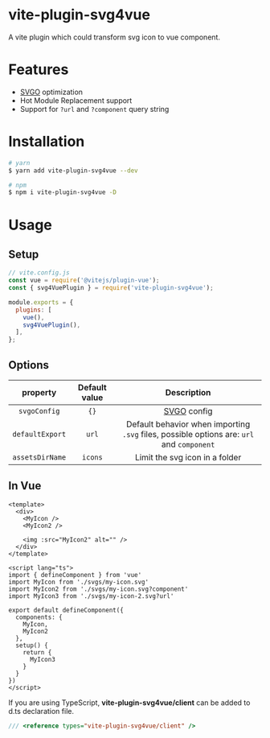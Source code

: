 # vite-plugin-svg4vue

A vite plugin which could transform svg icon to vue component.

# Features

- [SVGO](https://github.com/svg/svgo) optimization
- Hot Module Replacement support
- Support for `?url` and `?component` query string

# Installation

```bash
# yarn
$ yarn add vite-plugin-svg4vue --dev

# npm
$ npm i vite-plugin-svg4vue -D
```

# Usage
## Setup

```js
// vite.config.js
const vue = require('@vitejs/plugin-vue');
const { svg4VuePlugin } = require('vite-plugin-svg4vue');

module.exports = {
  plugins: [
    vue(),
    svg4VuePlugin(),
  ],
};
```

## Options

| property | Default value | Description |
| :---: | :---: | :---: |
| `svgoConfig` | `{}` | [SVGO](https://github.com/svg/svgo) config |
| `defaultExport` | `url` | Default behavior when importing `.svg` files, possible options are: `url` and `component` |
| `assetsDirName` | `icons` | Limit the svg icon in a folder |


## In Vue

```vue
<template>
  <div>
    <MyIcon />
    <MyIcon2 />

    <img :src="MyIcon2" alt="" />
  </div>
</template>

<script lang="ts">
import { defineComponent } from 'vue'
import MyIcon from './svgs/my-icon.svg'
import MyIcon2 from './svgs/my-icon.svg?component'
import MyIcon3 from './svgs/my-icon-2.svg?url'

export default defineComponent({
  components: {
    MyIcon,
    MyIcon2
  },
  setup() {
    return {
      MyIcon3
    }
  }
})
</script>
```

If you are using TypeScript, **vite-plugin-svg4vue/client** can be added to d.ts declaration file.

``` ts
/// <reference types="vite-plugin-svg4vue/client" />
```